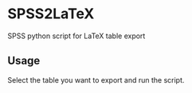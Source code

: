 SPSS2LaTeX
==========

SPSS python script for LaTeX table export

Usage
-----

Select the table you want to export and run the script.
